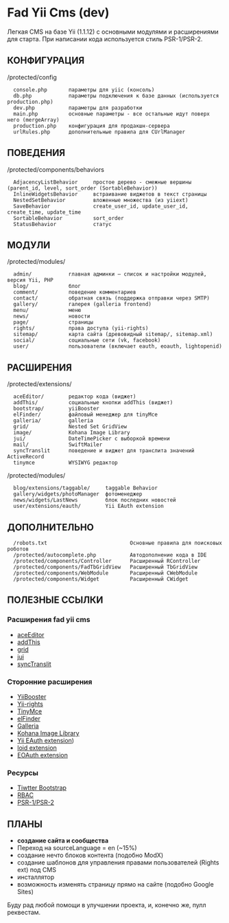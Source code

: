 Fad Yii Cms (dev)
===================

Легкая CMS на базе Yii (1.1.12) с основными модулями и расширениями для старта. При написании кода используется стиль PSR-1/PSR-2.

КОНФИГУРАЦИЯ
------------

/protected/config

      console.php       параметры для yiic (консоль)
      db.php            параметры подключения к базе данных (используется production.php)
      dev.php           параметры для разработки
      main.php          основные параметры - все остальные идут поверх него (mergeArray)
      production.php    конфигурация для продакшн-сервера
      urlRules.php      дополнительные правила для CUrlManager

ПОВЕДЕНИЯ
------------

/protected/components/behaviors

      AdjacencyListBehavior     простое дерево - смежные вершины (parent_id, level, sort_order (SortableBehavior))
      InlineWidgetsBehavior     встраивание виджетов в текст страницы
      NestedSetBehavior         вложенные множества (из yiiext)
      SaveBehavior              create_user_id, update_user_id, create_time, update_time
      SortableBehavior          sort_order
      StatusBehavior            статус

МОДУЛИ
------------

/protected/modules/

      admin/            главная админки — список и настройки модулей, версия Yii, PHP
      blog/             блог
      comment/          поведение комментариев
      contact/          обратная связь (поддержка отправки через SMTP)
      gallery/          галерея (galleria frontend)
      menu/             меню
      news/             новости
      page/             страницы
      rights/           права доступа (yii-rights)
      sitemap/          карта сайта (древовидный sitemap/, sitemap.xml)
      social/           социальные сети (vk, facebook)
      user/             пользователи (включает eauth, eoauth, lightopenid)

РАСШИРЕНИЯ
------------

/protected/extensions/

      aceEditor/        редактор кода (виджет)
      addThis/          социальные кнопки addThis (виджет)
      bootstrap/        yiiBooster
      elFinder/         файловый менеджер для tinyMce
      galleria/         galleria
      grid/             Nested Set GridView
      image/            Kohana Image Library
      jui/              DateTimePicker с выборкой времени
      mail/             SwiftMailer
      syncTranslit      поведение и виджет для транслита значений ActiveRecord
      tinymce           WYSIWYG редактор

/protected/modules/

      blog/extensions/taggable/     taggable Behavior
      gallery/widgets/photoManager  фотоменеджер
      news/widgets/LastNews         блок последних новостей
      user/extensions/eauth/        Yii EAuth extension

ДОПОЛНИТЕЛЬНО
------------
      /robots.txt                           Основные правила для поисковых роботов
      /protected/autocomplete.php           Автодополнение кода в IDE
      /protected/components/Controller      Расширенный RController
      /protected/components/FadTbGridView   Расширенный TbGridView
      /protected/components/WebModule       Расширенный CWebModule
      /protected/components/Widget          Расширенный CWidget

ПОЛЕЗНЫЕ ССЫЛКИ
------------

### Расширения fad yii cms

* [aceEditor](http://ace.ajax.org/)
* [addThis](http://www.addthis.com/)
* [grid](http://ludo.cubicphuse.nl/jquery-plugins/treeTable/doc/)
* [jui](http://trentrichardson.com/examples/timepicker/)
* [syncTranslit](http://snowcore.net/synctranslit)

### Сторонние расширения

* [YiiBooster](http://yii-booster.clevertech.biz/)
* [Yii-rights](http://www.yiiframework.com/extension/rights/)
* [TinyMce](http://www.yiiframework.com/extension/newtinymce/)
* [elFinder](http://elfinder.org/)
* [Galleria](http://www.yiiframework.com/extension/galleria/)
* [Kohana Image Library](http://www.yiiframework.com/extension/image/)
* [Yii EAuth extension](https://github.com/Nodge/yii-eauth))
* [loid extension](http://www.yiiframework.com/extension/loid)
* [EOAuth extension](http://www.yiiframework.com/extension/eoauth)

### Ресурсы

* [Tiwtter Bootstrap](http://twitter.github.com/bootstrap/)
* [RBAC](http://en.wikipedia.org/wiki/Role-based_access_control)
* [PSR-1/PSR-2](https://github.com/php-fig/fig-standards/blob/master/accepted/)

ПЛАНЫ
------------

* **создание сайта и сообщества**
* Переход на sourceLanguage = en (~15%)
* создание нечто блоков контента (подобно ModX)
* создание шаблонов для управления правами пользователей (Rights ext) под CMS
* инсталлятор
* возможность изменять страницу прямо на сайте (подобно Google Sites)

Буду рад любой помощи в улучшении проекта, и, конечно же, пулл реквестам.
